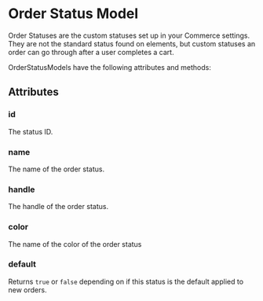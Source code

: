# Order Status Model

Order Statuses are the custom statuses set up in your Commerce settings. They are not the standard status found on elements, but custom statuses an order can go through after a user completes a cart.

OrderStatusModels have the following attributes and methods:

## Attributes

### id

The status ID.

### name

The name of the order status.

### handle

The handle of the order status.

### color

The name of the color of the order status

### default

Returns `true` or `false` depending on if this status is the default applied to new orders.
